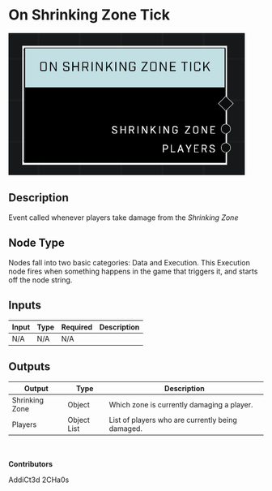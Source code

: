 # On Shrinking Zone Tick
![alt text](../../../.gitbook/assets/on-shrinking-zone-tick.png)
## Description
Event called whenever players take damage from the *Shrinking Zone*

## Node Type
Nodes fall into two basic categories: Data and Execution. This Execution node fires when something happens in the game that triggers it, and starts off the node string.

## Inputs
| Input | Type | Required | Description |
|------------------|------------------|----------|--------------------------------------------------------------|
| N/A | N/A | N/A |  |

## Outputs
| Output | Type | Description |
|------------------|------------------|--------------------------------------------------------------|
| Shrinking Zone | Object | Which zone is currently damaging a player.|
| Players | Object List | List of players who are currently being damaged.|

\
\
**Contributors**

AddiCt3d 2CHa0s